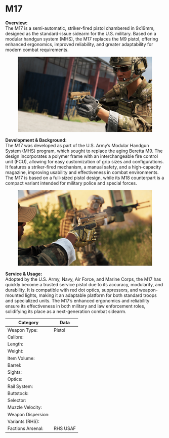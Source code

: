 # M17

**Overview:**\
The M17 is a semi-automatic, striker-fired pistol chambered in 9x19mm, designed as the standard-issue sidearm for the U.S. military. Based on a modular handgun system (MHS), the M17 replaces the M9 pistol, offering enhanced ergonomics, improved reliability, and greater adaptability for modern combat requirements.

<figure><img src="../../../../.gitbook/assets/M17.jpg" alt=""><figcaption></figcaption></figure>

**Development & Background:**\
The M17 was developed as part of the U.S. Army’s Modular Handgun System (MHS) program, which sought to replace the aging Beretta M9. The design incorporates a polymer frame with an interchangeable fire control unit (FCU), allowing for easy customization of grip sizes and configurations. It features a striker-fired mechanism, a manual safety, and a high-capacity magazine, improving usability and effectiveness in combat environments. The M17 is based on a full-sized pistol design, while its M18 counterpart is a compact variant intended for military police and special forces.

<figure><img src="../../../../.gitbook/assets/M17-2.jpg" alt=""><figcaption></figcaption></figure>

**Service & Usage:**\
Adopted by the U.S. Army, Navy, Air Force, and Marine Corps, the M17 has quickly become a trusted service pistol due to its accuracy, modularity, and durability. It is compatible with red dot optics, suppressors, and weapon-mounted lights, making it an adaptable platform for both standard troops and specialized units. The M17’s enhanced ergonomics and reliability ensure its effectiveness in both military and law enforcement roles, solidifying its place as a next-generation combat sidearm.

<table data-full-width="false"><thead><tr><th>Category</th><th>Data</th></tr></thead><tbody><tr><td>Weapon Type:</td><td>Pistol</td></tr><tr><td>Calibre:</td><td></td></tr><tr><td>Length:</td><td></td></tr><tr><td>Weight:</td><td></td></tr><tr><td>Item Volume:</td><td></td></tr><tr><td>Barrel:</td><td></td></tr><tr><td>Sights:</td><td></td></tr><tr><td>Optics:</td><td></td></tr><tr><td>Rail System:</td><td></td></tr><tr><td>Buttstock:</td><td></td></tr><tr><td>Selector:</td><td></td></tr><tr><td>Muzzle Velocity:</td><td></td></tr><tr><td>Weapon Dispersion:</td><td></td></tr><tr><td>Variants (RHS):</td><td></td></tr><tr><td>Factions Arsenal:</td><td>RHS USAF</td></tr></tbody></table>


